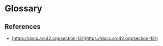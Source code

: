 # Glossary

## References

- [https://docs.arc42.org/section-12/](https://docs.arc42.org/section-12/)